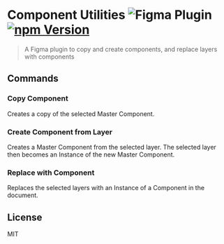 # Component Utilities ![Figma Plugin](https://img.shields.io/badge/figma-Component%20Utilities-1BC47D.svg) [![npm Version](https://img.shields.io/npm/v/figma-component-utilities.svg)](https://www.npmjs.com/package/figma-component-utilities)

> A Figma plugin to copy and create components, and replace layers with components

## Commands

### Copy Component

Creates a copy of the selected Master Component.

### Create Component from Layer

Creates a Master Component from the selected layer. The selected layer then becomes an Instance of the new Master Component.

### Replace with Component

Replaces the selected layers with an Instance of a Component in the document.

## License

MIT
